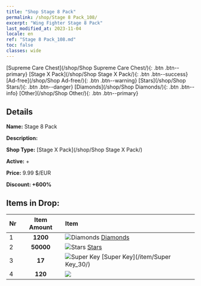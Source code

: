 ```yaml
---
title: "Shop Stage 8 Pack"
permalink: /shop/Stage 8 Pack_108/
excerpt: "Wing Fighter Stage 8 Pack"
last_modified_at: 2023-11-04
locale: en
ref: "Stage 8 Pack_108.md"
toc: false
classes: wide
---
```



  [Supreme Care Chest](/shop/Shop Supreme Care Chest/){: .btn .btn--primary}   [Stage X Pack](/shop/Shop Stage X Pack/){: .btn .btn--success}   [Ad-free](/shop/Shop Ad-free/){: .btn .btn--warning}   [Stars](/shop/Shop Stars/){: .btn .btn--danger}   [Diamonds](/shop/Shop Diamonds/){: .btn .btn--info}   [Other](/shop/Shop Other/){: .btn .btn--primary} 

## Details

 **Name:** Stage 8 Pack 

 **Description:** 

 **Shop Type:** [Stage X Pack](/shop/Shop Stage X Pack/)

 **Active:** + 

 **Price:** 9.99 $/EUR 

 **Discount: +600%** 



## Items in Drop:

  |  Nr | Item Amount  |       Item       |
  |:----|:------------:|:-----------------|
  | 1 | **1200**  | ![Diamonds](/images/item/Diamonds_p.png) [Diamonds](/item/Diamonds_15/) | 
  | 2 | **50000**  | ![Stars](/images/item/Stars_p.png) [Stars](/item/Stars_2/) | 
  | 3 | **17**  | ![Super Key](/images/item/Super_Key_p.png) [Super Key](/item/Super Key_30/) | 
  | 4 | **120**  | ![](/images/item/_p.png) [](/item/_61/) | 

